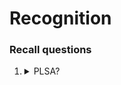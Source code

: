 # Recognition

### Recall questions

1. <details markdown=1><summary markdown="span"> PLSA? </summary>
    
    \


</details>